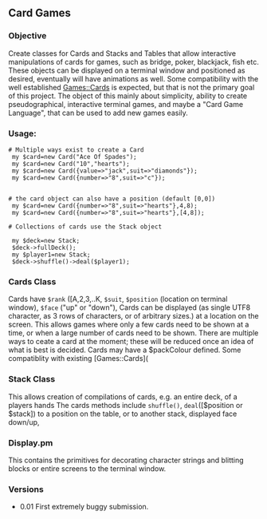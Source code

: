 ## Card Games

### Objective
Create classes for Cards and Stacks and Tables that allow interactive manipulations of cards for games, such as 
bridge, poker, blackjack, fish etc. These objects can be displayed on a terminal window and positioned as desired, 
eventually will have animations as well.  Some compatibility with the well established [Games::Cards](https://metacpan.org/pod/Games::Cards) 
is expected, but that is not the primary goal of this project.  The object of this mainly about simplicity,
ability to create pseudographical, interactive terminal games, and maybe a "Card Game Language", that can be used to
add new games easily.

### Usage: 

```
# Multiple ways exist to create a Card
 my $card=new Card("Ace Of Spades");
 my $card=new Card("10","hearts");
 my $card=new Card({value=>"jack",suit=>"diamonds"});
 my $card=new Card({number=>"8",suit=>"c"});


# the card object can also have a position (default [0,0])
 my $card=new Card({number=>"8",suit=>"hearts"},4,8);
 my $card=new Card({number=>"8",suit=>"hearts"},[4,8]);

# Collections of cards use the Stack object

 my $deck=new Stack;
 $deck->fullDeck();
 my $player1=new Stack;
 $deck->shuffle()->deal($player1);
```

### Cards Class

Cards have `$rank` ([A,2,3,..K, `$suit`, `$position` (location on terminal window), `$face` ("up" or "down"),
Cards can be displayed (as single UTF8 character, as 3 rows of characters, or of arbitrary sizes.) at a location on the screen.
This allows games where only a few cards need to be shown at a time, or when a large number of cards need to be shown.
There are multiple ways to ceate a card at the moment; these will be reduced once an idea of what is best is decided.
Cards may have a $packColour defined.  Some compatiblity with existing [Games::Cards](

### Stack Class

This allows creation of compilations of cards, e.g. an entire deck, of a players hands
The cards methods include `shuffle()`, `deal`([$position or $stack]) to a position on the table, or to another stack,
displayed face down/up, 

### Display.pm

This contains the primitives for decorating character strings and blitting blocks or entire screens to the terminal window.


### Versions

* 0.01
First extremely buggy submission.





